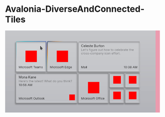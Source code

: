 # Avalonia-DiverseAndConnected-Tiles
![preview gif lol](./readmeImages/AvaloniaDiverseAndConnectedTiles.gif)
